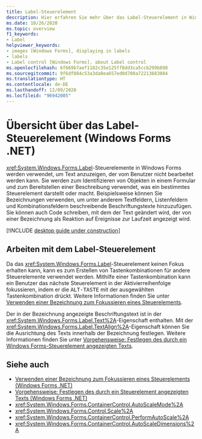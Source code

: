 ```yaml
---
title: Label-Steuerelement
description: Hier erfahren Sie mehr über das Label-Steuerelement in Windows Forms für .NET. Bezeichnungen werden verwendet, um visuelle Elemente für den Benutzer zu identifizieren.
ms.date: 10/26/2020
ms.topic: overview
f1_keywords:
- Label
helpviewer_keywords:
- images [Windows Forms], displaying in labels
- labels
- Label control [Windows Forms], about Label control
ms.openlocfilehash: 6f669b7aef1182c35e125ff8dd3ca5ccb299b898
ms.sourcegitcommit: 9f6df084c53a3da0ea657ed0d708a72213683084
ms.translationtype: HT
ms.contentlocale: de-DE
ms.lasthandoff: 12/09/2020
ms.locfileid: "96942085"
---
```

# <a name="label-control-overview-windows-forms-net"></a>Übersicht über das Label-Steuerelement (Windows Forms .NET)

<xref:System.Windows.Forms.Label>-Steuerelemente in Windows Forms werden verwendet, um Text anzuzeigen, der vom Benutzer nicht bearbeitet werden kann. Sie werden zum Identifizieren von Objekten in einem Formular und zum Bereitstellen einer Beschreibung verwendet, was ein bestimmtes Steuerelement darstellt oder macht. Beispielsweise können Sie Bezeichnungen verwenden, um unter anderem Textfeldern, Listenfeldern und Kombinationsfeldern beschreibende Beschriftungstexte hinzuzufügen. Sie können auch Code schreiben, mit dem der Text geändert wird, der von einer Bezeichnung als Reaktion auf Ereignisse zur Laufzeit angezeigt wird.

[!INCLUDE [desktop guide under construction](../../includes/desktop-guide-preview-note.md)]

## <a name="working-with-the-label-control"></a>Arbeiten mit dem Label-Steuerelement  

Da das <xref:System.Windows.Forms.Label>-Steuerelement keinen Fokus erhalten kann, kann es zum Erstellen von Tastenkombinationen für andere Steuerelemente verwendet werden. Mithilfe einer Tastenkombination kann ein Benutzer das nächste Steuerelement in der Aktivierreihenfolge fokussieren, indem er die <kbd>ALT-TASTE</kbd> mit der ausgewählten Tastenkombination drückt. Weitere Informationen finden Sie unter [Verwenden einer Bezeichnung zum Fokussieren eines Steuerelements](how-to-create-access-keys.md#use-a-label-to-focus-a-control).
  
Der in der Bezeichnung angezeigte Beschriftungstext ist in der <xref:System.Windows.Forms.Label.Text%2A>-Eigenschaft enthalten. Mit der <xref:System.Windows.Forms.Label.TextAlign%2A>-Eigenschaft können Sie die Ausrichtung des Texts innerhalb der Bezeichnung festlegen. Weitere Informationen finden Sie unter [Vorgehensweise: Festlegen des durch ein Windows Forms-Steuerelement angezeigten Texts](how-to-set-the-display-text.md).

## <a name="see-also"></a>Siehe auch

- [Verwenden einer Bezeichnung zum Fokussieren eines Steuerelements (Windows Forms .NET)](how-to-create-access-keys.md#use-a-label-to-focus-a-control)
- [Vorgehensweise: Festlegen des durch ein Steuerelement angezeigten Texts (Windows Forms .NET)](how-to-set-the-display-text.md)
- <xref:System.Windows.Forms.ContainerControl.AutoScaleMode%2A>
- <xref:System.Windows.Forms.Control.Scale%2A>
- <xref:System.Windows.Forms.ContainerControl.PerformAutoScale%2A>
- <xref:System.Windows.Forms.ContainerControl.AutoScaleDimensions%2A>
